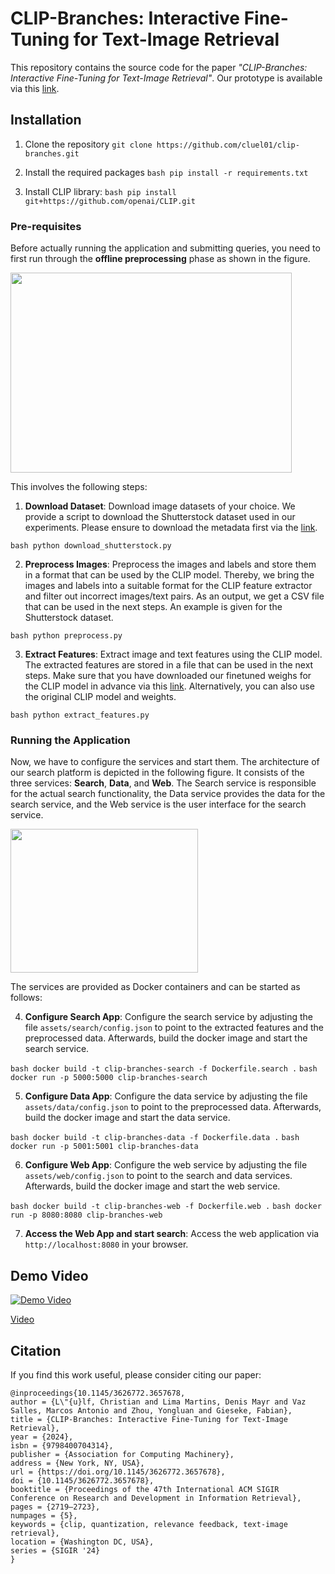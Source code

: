 # CLIP-Branches: Interactive Fine-Tuning for Text-Image Retrieval
This repository contains the source code for the paper *"CLIP-Branches: Interactive Fine-Tuning for Text-Image Retrieval"*. Our prototype is available via this [link](https://web.clip-branches.net/). 


## Installation
1. Clone the repository
```git clone https://github.com/cluel01/clip-branches.git``` 

2. Install the required packages
```bash pip install -r requirements.txt```

3. Install CLIP library:
```bash pip install git+https://github.com/openai/CLIP.git```

### Pre-requisites
Before actually running the application and submitting queries, you need to first run through the **offline preprocessing** phase as shown in the figure.

<img src="./img/framework.png" width="450" height="320">

This involves the following steps:
1. **Download Dataset**: Download image datasets of your choice. We provide a script to download the Shutterstock dataset used in our experiments. Please ensure to download the metadata first via the [link](https://drive.google.com/file/d/1mSNAL7u8y39O_fb66f38uLRm1zUnDH9O/view?usp=sharing).

```bash python download_shutterstock.py```

2. **Preprocess Images**: Preprocess the images and labels and store them in a format that can be used by the CLIP model. Thereby, we bring the images and labels into a suitable format for the CLIP feature extractor and filter out incorrect images/text pairs. As an output, we get a CSV file that can be used in the next steps. An example is given for the Shutterstock dataset.

```bash python preprocess.py```

3. **Extract Features**: Extract image and text features using the CLIP model. The extracted features are stored in a file that can be used in the next steps. Make sure that you have downloaded our finetuned weighs for the CLIP model in advance via this [link](https://drive.google.com/file/d/1mSNAL7u8y39O_fb66f38uLRm1zUnDH9O/view?usp=sharing). Alternatively, you can also use the original CLIP model and weights.

```bash python extract_features.py```


### Running the Application
Now, we have to configure the services and start them. The architecture of our search platform is depicted in the following figure. It consists of the three services: **Search**, **Data**, and **Web**. The Search service is responsible for the actual search functionality, the Data service provides the data for the search service, and the Web service is the user interface for the search service.

<img src="./img/arch.png" width="300" height="230">

The services are provided as Docker containers and can be started as follows:

4. **Configure Search App**: Configure the search service by adjusting the file `assets/search/config.json` to point to the extracted features and the preprocessed data. Afterwards, build the docker image and start the search service.

```bash docker build -t clip-branches-search -f Dockerfile.search .```
```bash docker run -p 5000:5000 clip-branches-search```

5. **Configure Data App**: Configure the data service by adjusting the file `assets/data/config.json` to point to the preprocessed data. Afterwards, build the docker image and start the data service.

```bash docker build -t clip-branches-data -f Dockerfile.data .```
```bash docker run -p 5001:5001 clip-branches-data```

6. **Configure Web App**:
Configure the web service by adjusting the file `assets/web/config.json` to point to the search and data services. Afterwards, build the docker image and start the web service.

```bash docker build -t clip-branches-web -f Dockerfile.web .```
```bash docker run -p 8080:8080 clip-branches-web```

7. **Access the Web App and start search**: Access the web application via `http://localhost:8080` in your browser.

## Demo Video
[![Demo Video](https://img.youtube.com/vi/lepPM3zi0l8/0.jpg)](https://youtu.be/lepPM3zi0l8)

[Video](https://youtu.be/lepPM3zi0l8)



## Citation
If you find this work useful, please consider citing our paper:
```
@inproceedings{10.1145/3626772.3657678,
author = {L\"{u}lf, Christian and Lima Martins, Denis Mayr and Vaz Salles, Marcos Antonio and Zhou, Yongluan and Gieseke, Fabian},
title = {CLIP-Branches: Interactive Fine-Tuning for Text-Image Retrieval},
year = {2024},
isbn = {9798400704314},
publisher = {Association for Computing Machinery},
address = {New York, NY, USA},
url = {https://doi.org/10.1145/3626772.3657678},
doi = {10.1145/3626772.3657678},
booktitle = {Proceedings of the 47th International ACM SIGIR Conference on Research and Development in Information Retrieval},
pages = {2719–2723},
numpages = {5},
keywords = {clip, quantization, relevance feedback, text-image retrieval},
location = {Washington DC, USA},
series = {SIGIR '24}
}
```

